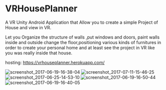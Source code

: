 # VRHousePlanner
A VR Unity Android Application that Allow you to create a simple Project of House and view in VR.

Let you Organize the structure of walls ,put windows and doors, paint walls inside and outside change the floor,positioning various kinds of furnitures in order to create your personal home and at least see the project in VR like you was really inside that house.

hosting: https://vrhouseplanner.herokuapp.com/

![screenshot_2017-06-19-16-38-04](https://user-images.githubusercontent.com/30373288/31865727-c7d404f0-b773-11e7-8980-2e2b760374fd.png)
![screenshot_2017-07-11-15-46-25](https://user-images.githubusercontent.com/30373288/31865728-c7f93856-b773-11e7-8e67-f1a113305d68.png)
![screenshot_2017-06-25-14-53-10](https://user-images.githubusercontent.com/30373288/31865729-c81c8144-b773-11e7-9a5d-16bd2ebbba07.png)
![screenshot_2017-06-19-16-50-44](https://user-images.githubusercontent.com/30373288/31865730-c840d846-b773-11e7-9af1-76549c93696f.png)
![screenshot_2017-06-19-16-40-05](https://user-images.githubusercontent.com/30373288/31865732-c88038b0-b773-11e7-8967-c160788b1d09.png)
